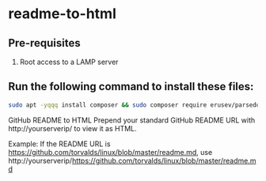 # readme-to-html

## Pre-requisites
1. Root access to a LAMP server

## Run the following command to install these files:
```bash
sudo apt -yqqq install composer && sudo composer require erusev/parsedown -n && sudo wget -Nqq https://raw.githubusercontent.com/danielcregg/readme-to-html/main/index.html https://raw.githubusercontent.com/danielcregg/readme-to-html/main/convert.php -P /var/www/html/
```

GitHub README to HTML
Prepend your standard GitHub README URL with http://yourserverip/ to view it as HTML.

Example: If the README URL is https://github.com/torvalds/linux/blob/master/readme.md, use http://yourserverip/https://github.com/torvalds/linux/blob/master/readme.md
